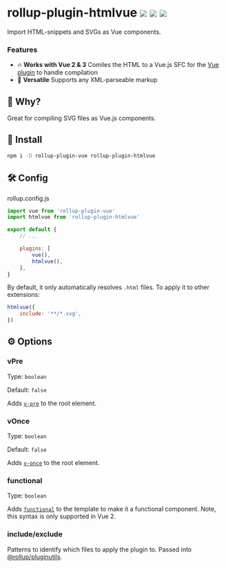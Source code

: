# rollup-plugin-htmlvue <a href="https://npm.im/rollup-plugin-htmlvue"><img src="https://badgen.net/npm/v/rollup-plugin-htmlvue"></a> <a href="https://npm.im/rollup-plugin-htmlvue"><img src="https://badgen.net/npm/dm/rollup-plugin-htmlvue"></a> <a href="https://packagephobia.now.sh/result?p=rollup-plugin-htmlvue"><img src="https://packagephobia.now.sh/badge?p=rollup-plugin-htmlvue"></a>

Import HTML-snippets and SVGs as Vue components.

### Features
- 🔥 **Works with Vue 2 & 3** Comiles the HTML to a Vue.js SFC for the [Vue plugin](https://github.com/vuejs/rollup-plugin-vue) to handle compilation
- 💫 **Versatile** Supports any XML-parseable markup

## 🙋 Why?
Great for compiling SVG files as Vue.js components.

## 🚀 Install
```sh
npm i -D rollup-plugin-vue rollup-plugin-htmlvue
```

## 🛠 Config

rollup.config.js
```js
import vue from 'rollup-plugin-vue'
import htmlvue from 'rollup-plugin-htmlvue'

export default {
    // ...

    plugins: [
        vue(),
        htmlvue(),
    ],
}
```

By default, it only automatically resolves `.html` files. To apply it to other extensions:

```js
htmlvue({
    include: '**/*.svg',
})
```

## ⚙️ Options
### vPre
Type: `boolean`

Default: `false`

Adds [`v-pre`](https://vuejs.org/v2/api/#v-pre) to the root element.

### vOnce
Type: `boolean`

Default: `false`

Adds [`v-once`](https://vuejs.org/v2/api/#v-once) to the root element.

### functional
Type: `boolean`

Adds [`functional`](https://vuejs.org/v2/api/#functional) to the template to make it a functional component. Note, this syntax is only supported in Vue 2.

### include/exclude

Patterns to identify which files to apply the plugin to. Passed into [@rollup/pluginutils](https://github.com/rollup/plugins/tree/master/packages/pluginutils#include-and-exclude).
